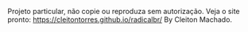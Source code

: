 Projeto particular, não copie ou reproduza sem autorização.
Veja o site pronto: https://cleitontorres.github.io/radicalbr/
By Cleiton Machado.